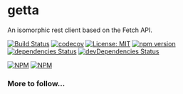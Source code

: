 # getta
An isomorphic rest client based on the Fetch API.

[![Build Status](https://travis-ci.org/dylanaubrey/getta.svg?branch=master)](https://travis-ci.org/dylanaubrey/getta)
[![codecov](https://codecov.io/gh/dylanaubrey/getta/branch/master/graph/badge.svg)](https://codecov.io/gh/dylanaubrey/getta)
[![License: MIT](https://img.shields.io/badge/License-MIT-yellow.svg)](https://opensource.org/licenses/MIT)
[![npm version](https://badge.fury.io/js/getta.svg)](https://badge.fury.io/js/getta)
[![dependencies Status](https://david-dm.org/dylanaubrey/getta/status.svg)](https://david-dm.org/dylanaubrey/getta)
[![devDependencies Status](https://david-dm.org/dylanaubrey/getta/dev-status.svg)](https://david-dm.org/dylanaubrey/getta?type=dev)

[![NPM](https://nodei.co/npm/getta.png?downloads=true&downloadRank=true&stars=true)](https://nodei.co/npm/getta/)
[![NPM](https://nodei.co/npm-dl/getta.png?months=3&height=2)](https://nodei.co/npm/getta/)

### More to follow...
